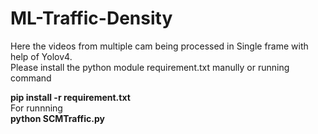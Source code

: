 # ML-Traffic-Density
Here the videos from multiple cam being processed in Single frame with help of Yolov4.<br>
Please install the python module  requirement.txt manully or running command <br>

**pip install -r requirement.txt**
<br>
For runnning  <br>
**python SCMTraffic.py**

